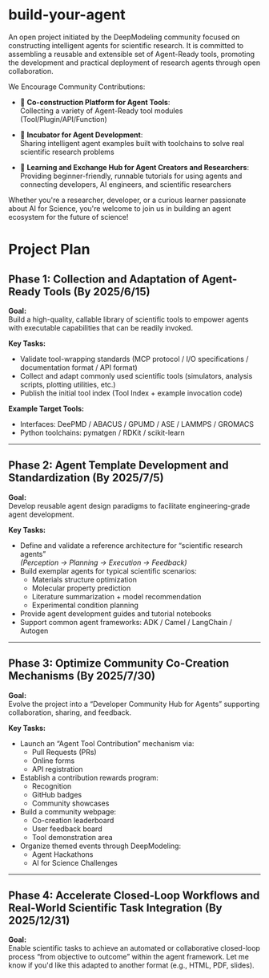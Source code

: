 # build-your-agent

An open project initiated by the DeepModeling community focused on constructing intelligent agents for scientific research. It is committed to assembling a reusable and extensible set of Agent-Ready tools, promoting the development and practical deployment of research agents through open collaboration.

We Encourage Community Contributions:

- 🤖 **Co-construction Platform for Agent Tools**:  
  Collecting a variety of Agent-Ready tool modules (Tool/Plugin/API/Function)

- 🧠 **Incubator for Agent Development**:  
  Sharing intelligent agent examples built with toolchains to solve real scientific research problems

- 👥 **Learning and Exchange Hub for Agent Creators and Researchers**:  
  Providing beginner-friendly, runnable tutorials for using agents and connecting developers, AI engineers, and scientific researchers


Whether you're a researcher, developer, or a curious learner passionate about AI for Science, you're welcome to join us in building an agent ecosystem for the future of science!

# Project Plan

## Phase 1: Collection and Adaptation of Agent-Ready Tools (By 2025/6/15)

**Goal:**  
Build a high-quality, callable library of scientific tools to empower agents with executable capabilities that can be readily invoked.

**Key Tasks:**
- Validate tool-wrapping standards (MCP protocol / I/O specifications / documentation format / API format)
- Collect and adapt commonly used scientific tools (simulators, analysis scripts, plotting utilities, etc.)
- Publish the initial tool index (Tool Index + example invocation code)

**Example Target Tools:**
- Interfaces: DeePMD / ABACUS / GPUMD / ASE / LAMMPS / GROMACS
- Python toolchains: pymatgen / RDKit / scikit-learn

---

## Phase 2: Agent Template Development and Standardization (By 2025/7/5)

**Goal:**  
Develop reusable agent design paradigms to facilitate engineering-grade agent development.

**Key Tasks:**
- Define and validate a reference architecture for “scientific research agents”  
  *(Perception → Planning → Execution → Feedback)*
- Build exemplar agents for typical scientific scenarios:  
  - Materials structure optimization  
  - Molecular property prediction  
  - Literature summarization + model recommendation  
  - Experimental condition planning  
- Provide agent development guides and tutorial notebooks
- Support common agent frameworks: ADK / Camel / LangChain / Autogen

---

## Phase 3: Optimize Community Co-Creation Mechanisms (By 2025/7/30)

**Goal:**  
Evolve the project into a “Developer Community Hub for Agents” supporting collaboration, sharing, and feedback.

**Key Tasks:**
- Launch an “Agent Tool Contribution” mechanism via:
  - Pull Requests (PRs)
  - Online forms
  - API registration
- Establish a contribution rewards program:
  - Recognition
  - GitHub badges
  - Community showcases
- Build a community webpage:
  - Co-creation leaderboard
  - User feedback board
  - Tool demonstration area
- Organize themed events through DeepModeling:
  - Agent Hackathons
  - AI for Science Challenges

---

## Phase 4: Accelerate Closed-Loop Workflows and Real-World Scientific Task Integration (By 2025/12/31)

**Goal:**  
Enable scientific tasks to achieve an automated or collaborative closed-loop process “from objective to outcome” within the agent framework.
Let me know if you'd like this adapted to another format (e.g., HTML, PDF, slides).

